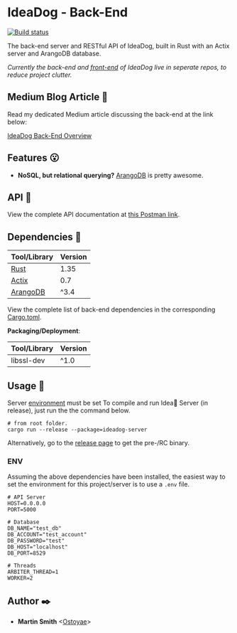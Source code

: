 # IdeaDog - Back-End
[![Build status](https://ci.appveyor.com/api/projects/status/jramqn9wwm2qk13j/branch/master?svg=true)](https://ci.appveyor.com/project/Ostoyae/ideadog-server/branch/master)

The back-end server and RESTful API of IdeaDog, built in Rust with an Actix server and ArangoDB database.

_Currently the back-end and [front-end](https://github.com/bdbaraban/ideadog/frontend) of IdeaDog live in seperate repos, to reduce project clutter._

## Medium Blog Article :newspaper:

Read my dedicated Medium article discussing the back-end at the link below:

[IdeaDog Back-End Overview](https://medium.com/@Ostoyae/ideadog-back-end-overview-a0d66d780bea)

## Features :open_mouth:

* **NoSQL, but relational querying?** [ArangoDB](https://www.arangodb.com/) is pretty awesome.

## API :round_pushpin:

View the complete API documentation at [this Postman link](https://documenter.getpostman.com/view/253532/S1TZxahn?version=latest).

## Dependencies :couple:

| Tool/Library     | Version    |
| ---------------- | ---------- |
| [Rust](https://www.rust-lang.org/) | 1.35 |
| [Actix](https://actix.rs/actix/actix/) | 0.7 |
| [ArangoDB](https://www.arangodb.com/) | ^3.4 |

View the complete list of back-end dependencies in the corresponding [Cargo.toml](https://github.com/Ostoyae/ideaDog_server/blob/master/app/Cargo.toml).

**Packaging/Deployment**:

| Tool/Library | Version |
| ---------- | ------- |
| libssl-dev | ^1.0 |

## Usage :running:

Server [environment](#env) must be set
To compile and run Idea:dog: Server (in release), just run the the command below.
```
# from root folder.
cargo run --release --package=ideadog-server
```
Alternatively, go to the [release page](https://github.com/Ostoyae/ideaDog_server/releases) to get the pre-/RC binary.

### ENV

Assuming the above dependencies have been installed, the easiest way to set the environment for this project/server is to use a `.env` file.

```
# API Server
HOST=0.0.0.0
PORT=5000

# Database
DB_NAME="test_db"
DB_ACCOUNT="test_account"
DB_PASSWORD="test"
DB_HOST="localhost"
DB_PORT=8529

# Threads
ARBITER_THREAD=1
WORKER=2
```

## Author :black_nib:

* __Martin Smith__ <[Ostoyae](https://github.com/Ostoyae)>
